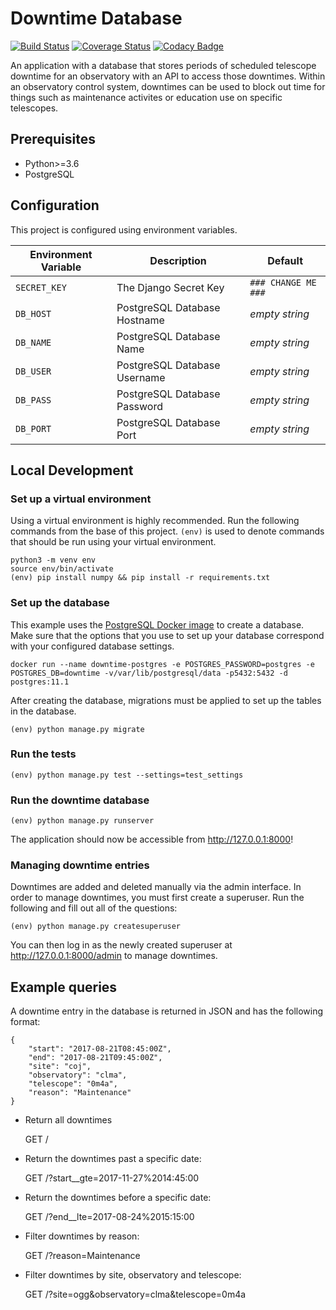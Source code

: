 # Downtime Database

[![Build Status](https://travis-ci.com/observatorycontrolsystem/downtime.svg?branch=master)](https://travis-ci.com/observatorycontrolsystem/downtime)
[![Coverage Status](https://coveralls.io/repos/github/observatorycontrolsystem/downtime/badge.svg?branch=master)](https://coveralls.io/github/observatorycontrolsystem/downtime?branch=master)
[![Codacy Badge](https://app.codacy.com/project/badge/Grade/7aa8dea066824e79bb7e681122598345)](https://www.codacy.com/gh/observatorycontrolsystem/downtime?utm_source=github.com&amp;utm_medium=referral&amp;utm_content=observatorycontrolsystem/downtime&amp;utm_campaign=Badge_Grade)

An application with a database that stores periods of scheduled telescope downtime for an observatory with an
API to access those downtimes. Within an observatory control system, downtimes can be used to block out time
for things such as maintenance activites or education use on specific telescopes.

## Prerequisites

-  Python>=3.6
-  PostgreSQL

## Configuration

This project is configured using environment variables.

| Environment Variable | Description                  | Default             |
| -------------------- | ---------------------------- | ------------------- |
| `SECRET_KEY`         | The Django Secret Key        | `### CHANGE ME ###` |
| `DB_HOST`            | PostgreSQL Database Hostname | _empty string_      |
| `DB_NAME`            | PostgreSQL Database Name     | _empty string_      |
| `DB_USER`            | PostgreSQL Database Username | _empty string_      |
| `DB_PASS`            | PostgreSQL Database Password | _empty string_      |
| `DB_PORT`            | PostgreSQL Database Port     | _empty string_      |

## Local Development

### **Set up a virtual environment**

Using a virtual environment is highly recommended. Run the following commands from the base of this project. `(env)`
is used to denote commands that should be run using your virtual environment.

    python3 -m venv env
    source env/bin/activate
    (env) pip install numpy && pip install -r requirements.txt

### **Set up the database**

This example uses the [PostgreSQL Docker image](https://hub.docker.com/_/postgres) to create a database. Make sure that the options that you use to set up your database correspond with your configured database settings.

    docker run --name downtime-postgres -e POSTGRES_PASSWORD=postgres -e POSTGRES_DB=downtime -v/var/lib/postgresql/data -p5432:5432 -d postgres:11.1

After creating the database, migrations must be applied to set up the tables in the database.

    (env) python manage.py migrate

### Run the tests

    (env) python manage.py test --settings=test_settings

### Run the downtime database

    (env) python manage.py runserver

The application should now be accessible from <http://127.0.0.1:8000>!

### Managing downtime entries

Downtimes are added and deleted manually via the admin interface. In order to manage downtimes, you must
first create a superuser. Run the following and fill out all of the questions:

    (env) python manage.py createsuperuser
    
You can then log in as the newly created superuser at <http://127.0.0.1:8000/admin> to manage downtimes.

## Example queries

A downtime entry in the database is returned in JSON and has the following format:

    {
        "start": "2017-08-21T08:45:00Z",
        "end": "2017-08-21T09:45:00Z",
        "site": "coj",
        "observatory": "clma",
        "telescope": "0m4a",
        "reason": "Maintenance"
    }

* Return all downtimes

    GET /

* Return the downtimes past a specific date:

    GET /?start__gte=2017-11-27%2014:45:00

* Return the downtimes before a specific date:

    GET /?end__lte=2017-08-24%2015:15:00

* Filter downtimes by reason:

    GET /?reason=Maintenance

* Filter downtimes by site, observatory and telescope:

    GET /?site=ogg&observatory=clma&telescope=0m4a
